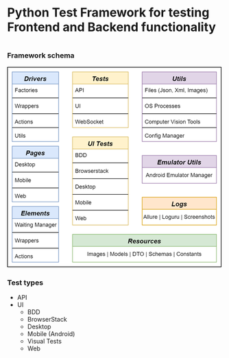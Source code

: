 # Python Test Framework for testing Frontend and Backend functionality

#
#

### Framework schema
![image](https://github.com/coastal-lines/PythonTestFramework/blob/master/doc/images/project_diagram.png?raw=true)

### Test types

- API
- UI
    - BDD
    - BrowserStack
    - Desktop
    - Mobile (Android)
    - Visual Tests
    - Web
